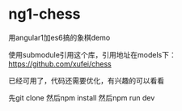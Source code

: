 # ng1-chess
用angular1加es6搞的象棋demo

使用submodule引用这个库，引用地址在models下：https://github.com/xufei/chess

已经可用了，代码还需要优化，有兴趣的可以看看

先git clone
然后npm install
然后npm run dev